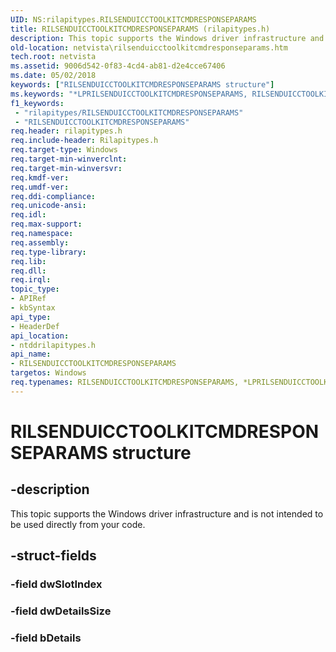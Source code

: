 ```yaml
---
UID: NS:rilapitypes.RILSENDUICCTOOLKITCMDRESPONSEPARAMS
title: RILSENDUICCTOOLKITCMDRESPONSEPARAMS (rilapitypes.h)
description: This topic supports the Windows driver infrastructure and is not intended to be used directly from your code.
old-location: netvista\rilsenduicctoolkitcmdresponseparams.htm
tech.root: netvista
ms.assetid: 9006d542-0f83-4cd4-ab81-d2e4cce67406
ms.date: 05/02/2018
keywords: ["RILSENDUICCTOOLKITCMDRESPONSEPARAMS structure"]
ms.keywords: "*LPRILSENDUICCTOOLKITCMDRESPONSEPARAMS, RILSENDUICCTOOLKITCMDRESPONSEPARAMS, RILSENDUICCTOOLKITCMDRESPONSEPARAMS structure [Network Drivers Starting with Windows Vista], netvista.rilsenduicctoolkitcmdresponseparams, ntddrilapitypes/RILSENDUICCTOOLKITCMDRESPONSEPARAMS"
f1_keywords:
 - "rilapitypes/RILSENDUICCTOOLKITCMDRESPONSEPARAMS"
 - "RILSENDUICCTOOLKITCMDRESPONSEPARAMS"
req.header: rilapitypes.h
req.include-header: Rilapitypes.h
req.target-type: Windows
req.target-min-winverclnt: 
req.target-min-winversvr: 
req.kmdf-ver: 
req.umdf-ver: 
req.ddi-compliance: 
req.unicode-ansi: 
req.idl: 
req.max-support: 
req.namespace: 
req.assembly: 
req.type-library: 
req.lib: 
req.dll: 
req.irql: 
topic_type:
- APIRef
- kbSyntax
api_type:
- HeaderDef
api_location:
- ntddrilapitypes.h
api_name:
- RILSENDUICCTOOLKITCMDRESPONSEPARAMS
targetos: Windows
req.typenames: RILSENDUICCTOOLKITCMDRESPONSEPARAMS, *LPRILSENDUICCTOOLKITCMDRESPONSEPARAMS
---
```


# RILSENDUICCTOOLKITCMDRESPONSEPARAMS structure


## -description


This topic supports the Windows driver infrastructure and is not intended to be used directly from your code.


## -struct-fields




### -field dwSlotIndex


### -field dwDetailsSize


### -field bDetails

